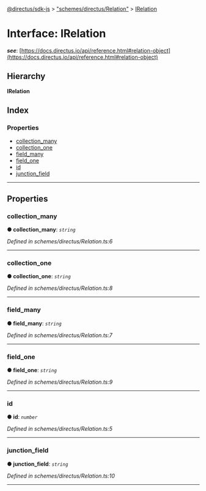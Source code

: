 [@directus/sdk-js](../README.md) > ["schemes/directus/Relation"](../modules/_schemes_directus_relation_.md) > [IRelation](../interfaces/_schemes_directus_relation_.irelation.md)

# Interface: IRelation

*__see__*: [https://docs.directus.io/api/reference.html#relation-object](https://docs.directus.io/api/reference.html#relation-object)

## Hierarchy

**IRelation**

## Index

### Properties

* [collection_many](_schemes_directus_relation_.irelation.md#collection_many)
* [collection_one](_schemes_directus_relation_.irelation.md#collection_one)
* [field_many](_schemes_directus_relation_.irelation.md#field_many)
* [field_one](_schemes_directus_relation_.irelation.md#field_one)
* [id](_schemes_directus_relation_.irelation.md#id)
* [junction_field](_schemes_directus_relation_.irelation.md#junction_field)

---

## Properties

<a id="collection_many"></a>

###  collection_many

**● collection_many**: *`string`*

*Defined in schemes/directus/Relation.ts:6*

___
<a id="collection_one"></a>

###  collection_one

**● collection_one**: *`string`*

*Defined in schemes/directus/Relation.ts:8*

___
<a id="field_many"></a>

###  field_many

**● field_many**: *`string`*

*Defined in schemes/directus/Relation.ts:7*

___
<a id="field_one"></a>

###  field_one

**● field_one**: *`string`*

*Defined in schemes/directus/Relation.ts:9*

___
<a id="id"></a>

###  id

**● id**: *`number`*

*Defined in schemes/directus/Relation.ts:5*

___
<a id="junction_field"></a>

###  junction_field

**● junction_field**: *`string`*

*Defined in schemes/directus/Relation.ts:10*

___

